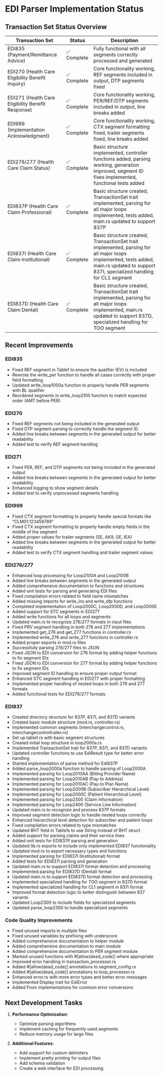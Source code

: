 # EDI Parser Implementation Status

## Transaction Set Status Overview

| Transaction Set | Status | Description |
|----------------|--------|-------------|
| EDI835 (Payment/Remittance Advice) | ✅ Complete | Fully functional with all segments correctly processed and generated |
| EDI270 (Health Care Eligibility Benefit Inquiry) | ✅ Complete | Core functionality working, REF segments included in output, DTP segments fixed |
| EDI271 (Health Care Eligibility Benefit Response) | ✅ Complete | Core functionality working, PER/REF/DTP segments included in output, line breaks added |
| EDI999 (Implementation Acknowledgment) | ✅ Complete | Core functionality working, CTX segment formatting fixed, trailer segments fixed, line breaks added |
| EDI276/277 (Health Care Claim Status) | ✅ Complete | Basic structure implemented, controller functions added, parsing working, generation improved, segment ID fixes implemented, functional tests added |
| EDI837P (Health Care Claim Professional) | ✅ Complete | Basic structure created, TransactionSet trait implemented, parsing for all major loops implemented, tests added, main.rs updated to support 837P |
| EDI837I (Health Care Claim Institutional) | ✅ Complete | Basic structure created, TransactionSet trait implemented, parsing for all major loops implemented, tests added, main.rs updated to support 837I, specialized handling for CL1 segment |
| EDI837D (Health Care Claim Dental) | ✅ Complete | Basic structure created, TransactionSet trait implemented, parsing for all major loops implemented, main.rs updated to support 837D, specialized handling for TOO segment |

## Recent Improvements

### EDI835
- Fixed REF segment in Table1 to ensure the qualifier (EV) is included
- Rewrote the write_per function to handle all cases correctly with proper field formatting
- Updated write_loop1000a function to properly handle PER segments with BL qualifier
- Reordered segments in write_loop2100 function to match expected order (AMT before PER)

### EDI270
- Fixed REF segments not being included in the generated output
- Fixed DTP segment parsing to correctly handle the segment ID
- Added line breaks between segments in the generated output for better readability
- Added test to verify REF segment handling

### EDI271
- Fixed PER, REF, and DTP segments not being included in the generated output
- Added line breaks between segments in the generated output for better readability
- Enhanced logging to show segment details
- Added test to verify unprocessed segments handling

### EDI999
- Fixed CTX segment formatting to properly handle special formats like "CLM01:123456789"
- Fixed CTX segment formatting to properly handle empty fields in the middle of the segment
- Added proper values for trailer segments (SE, AK9, GE, IEA)
- Added line breaks between segments in the generated output for better readability
- Added test to verify CTX segment handling and trailer segment values

### EDI276/277
- Enhanced loop processing for Loop2100A and Loop2100B
- Added line breaks between segments in the generated output
- Added comprehensive documentation to functions and structures
- Added unit tests for parsing and generating EDI files
- Fixed compilation errors related to field name mismatches
- Added missing imports for write_ins and write_dtp functions
- Completed implementation of Loop2000C, Loop2000D, and Loop2000E
- Added support for STC segments in EDI277
- Added write functions for all loops and segments
- Updated main.rs to recognize 276/277 formats in input files
- Fixed PRV segment handling in both 276 and 277 implementations
- Implemented get_276 and get_277 functions in controller.rs
- Implemented write_276 and write_277 functions in controller.rs
- Added proper exports in mod.rs files
- Successfully parsing 276/277 files to JSON
- Fixed JSON to EDI conversion for 276 format by adding helper functions to fix segment IDs
- Fixed JSON to EDI conversion for 277 format by adding helper functions to fix segment IDs
- Improved segment ID handling to ensure proper output format
- Enhanced STC segment handling in EDI277 with proper formatting
- Implemented proper handling of nested loops in both 276 and 277 formats
- Added functional tests for EDI276/277 formats

### EDI837
- Created directory structure for 837P, 837I, and 837D variants
- Created basic module structure (mod.rs, controller.rs)
- Implemented common segments (interchangecontrol.rs, interchangecontroltrailer.rs)
- Set up table1.rs with basic segment structures
- Created initial loop structure in loop2000a.rs
- Implemented TransactionSet trait for 837P, 837I, and 837D variants
- Updated controller functions to use EdiResult type for better error handling
- Started implementation of parse method for Edi837P
- Added parse_loop2000a function to handle parsing of Loop2000A
- Implemented parsing for Loop2010AA (Billing Provider Name)
- Implemented parsing for Loop2010AB (Pay-to Address)
- Implemented parsing for Loop2010AC (Pay-to Plan Name)
- Implemented parsing for Loop2000B (Subscriber Hierarchical Level)
- Implemented parsing for Loop2000C (Patient Hierarchical Level)
- Implemented parsing for Loop2300 (Claim Information)
- Implemented parsing for Loop2400 (Service Line Information)
- Updated main.rs to recognize and process 837P formats
- Improved segment detection logic to handle nested loops correctly
- Enhanced hierarchical level detection for subscriber and patient loops
- Fixed compilation errors related to type mismatches
- Updated BHT field in Table1s to use String instead of BHT struct
- Added support for parsing claims and their service lines
- Added unit tests for EDI837P parsing and generation
- Updated lib.rs exports to include only implemented EDI837 functionality
- Updated mod.rs to export necessary types and functions
- Implemented parsing for EDI837I (Institutional) format
- Added tests for EDI837I parsing and generation
- Updated main.rs to support EDI837I format detection and processing
- Implemented parsing for EDI837D (Dental) format
- Updated main.rs to support EDI837D format detection and processing
- Implemented specialized handling for TOO segment in 837D format
- Implemented specialized handling for CL1 segment in 837I format
- Improved format detection logic to better distinguish between 837 variants
- Updated Loop2300 to include fields for specialized segments
- Updated parse_loop2300 to handle specialized segments

### Code Quality Improvements
- Fixed unused imports in multiple files
- Fixed unused variables by prefixing with underscore
- Added comprehensive documentation to helper module
- Added comprehensive documentation to main module
- Added comprehensive documentation to PER segment module
- Marked unused functions with #[allow(dead_code)] where appropriate
- Improved error handling in transaction_processor.rs
- Added #[allow(dead_code)] annotations to segment_config.rs
- Added #[allow(dead_code)] annotations to loop_processor.rs
- Enhanced error.rs with more error types and better error messages
- Implemented Display trait for EdiError
- Added From implementations for common error conversions

## Next Development Tasks

1. **Performance Optimization**:
   - Optimize parsing algorithms
   - Implement caching for frequently used segments
   - Reduce memory usage for large files

2. **Additional Features**:
   - Add support for custom delimiters
   - Implement pretty printing for output files
   - Add schema validation
   - Create a web interface for EDI processing
